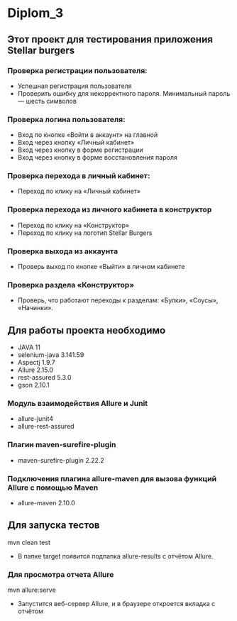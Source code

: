 # Diplom_3

## Этот проект для тестирования приложения Stellar burgers
### Проверка регистрации пользователя:
- Успешная регистрация пользователя
- Проверить ошибку для некорректного пароля. Минимальный пароль — шесть символов

### Проверка логина пользователя:
- Вход по кнопке «Войти в аккаунт» на главной
- Вход через кнопку «Личный кабинет»
- Вход через кнопку в форме регистрации
- Вход через кнопку в форме восстановления пароля

### Проверка перехода в личный кабинет:
- Переход по клику на «Личный кабинет»

### Проверка перехода из личного кабинета в конструктор
- Переход по клику на «Конструктор»
- Переход по клику на логотип Stellar Burgers

### Проверка выхода из аккаунта
- Проверь выход по кнопке «Выйти» в личном кабинете

### Проверка раздела «Конструктор»
- Проверь, что работают переходы к разделам:
  «Булки»,
  «Соусы»,
  «Начинки».

## Для работы проекта необходимо
- JAVA 11
- selenium-java 3.141.59
- Aspectj 1.9.7
- Allure 2.15.0
- rest-assured 5.3.0
- gson 2.10.1

### Модуль взаимодействия Allure и Junit
- allure-junit4
- allure-rest-assured

### Плагин maven-surefire-plugin
- maven-surefire-plugin 2.22.2

### Подключения плагина allure-maven для вызова функций Allure с помощью Maven
- allure-maven 2.10.0

## Для запуска тестов
mvn clean test 
- В папке target появится подпапка allure-results с отчётом Allure.

### Для просмотра отчета Allure
mvn allure:serve
- Запустится веб-сервер Allure, и в браузере откроется вкладка с отчётом



